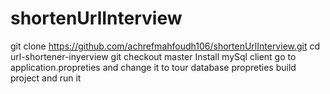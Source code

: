 # shortenUrlInterview
 git clone https://github.com/achrefmahfoudh106/shortenUrlInterview.git
cd url-shortener-inyerview
git checkout master
Install mySql client
go to application.propreties and change it to tour database propreties
build project and run it 
